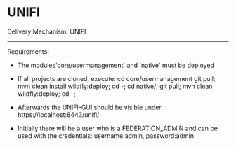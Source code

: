 UNIFI
=====

Delivery Mechanism: UNIFI

-------------------

Requirements: 
  - The modules'core/usermanagement' and 'native' must be deployed

  - If all projects are cloned, execute:
 cd core/usermanagement git pull; mvn clean install wildfly:deploy; cd -; cd native/; git pull; mvn clean wildfly:deploy; cd -;

  - Afterwards the UNIFI-GUI should be visible under https://localhost:8443/unifi/
  - Initially there will be a user who is a FEDERATION_ADMIN and can be used with the credentials: username:admin, password:admin
